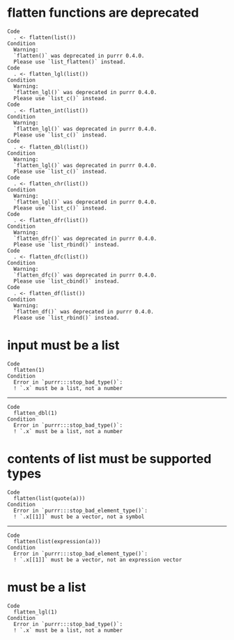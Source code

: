 # flatten functions are deprecated

    Code
      . <- flatten(list())
    Condition
      Warning:
      `flatten()` was deprecated in purrr 0.4.0.
      Please use `list_flatten()` instead.
    Code
      . <- flatten_lgl(list())
    Condition
      Warning:
      `flatten_lgl()` was deprecated in purrr 0.4.0.
      Please use `list_c()` instead.
    Code
      . <- flatten_int(list())
    Condition
      Warning:
      `flatten_lgl()` was deprecated in purrr 0.4.0.
      Please use `list_c()` instead.
    Code
      . <- flatten_dbl(list())
    Condition
      Warning:
      `flatten_lgl()` was deprecated in purrr 0.4.0.
      Please use `list_c()` instead.
    Code
      . <- flatten_chr(list())
    Condition
      Warning:
      `flatten_lgl()` was deprecated in purrr 0.4.0.
      Please use `list_c()` instead.
    Code
      . <- flatten_dfr(list())
    Condition
      Warning:
      `flatten_dfr()` was deprecated in purrr 0.4.0.
      Please use `list_rbind()` instead.
    Code
      . <- flatten_dfc(list())
    Condition
      Warning:
      `flatten_dfc()` was deprecated in purrr 0.4.0.
      Please use `list_cbind()` instead.
    Code
      . <- flatten_df(list())
    Condition
      Warning:
      `flatten_df()` was deprecated in purrr 0.4.0.
      Please use `list_rbind()` instead.

# input must be a list

    Code
      flatten(1)
    Condition
      Error in `purrr:::stop_bad_type()`:
      ! `.x` must be a list, not a number

---

    Code
      flatten_dbl(1)
    Condition
      Error in `purrr:::stop_bad_type()`:
      ! `.x` must be a list, not a number

# contents of list must be supported types

    Code
      flatten(list(quote(a)))
    Condition
      Error in `purrr:::stop_bad_element_type()`:
      ! `.x[[1]]` must be a vector, not a symbol

---

    Code
      flatten(list(expression(a)))
    Condition
      Error in `purrr:::stop_bad_element_type()`:
      ! `.x[[1]]` must be a vector, not an expression vector

# must be a list

    Code
      flatten_lgl(1)
    Condition
      Error in `purrr:::stop_bad_type()`:
      ! `.x` must be a list, not a number

